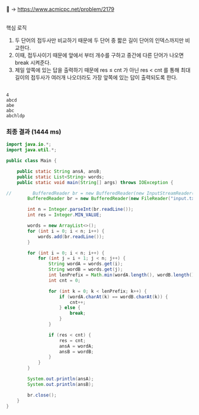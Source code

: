 📌 → https://www.acmicpc.net/problem/2179 <br/><br/>

핵심 로직

1. 두 단어의 접두사만 비교하기 때문에 두 단어 중 짧은 길이 단어의 인덱스까지만 비교한다.
2. 이때, 접두사이기 때문에 앞에서 부터 개수를 구하고 중간에 다른 단어가 나오면 break 시켜준다.
3. 제일 앞쪽에 있는 답을 출력하기 때문에 res ≤ cnt 가 아닌 res < cnt 를 통해 최대 길이의 접두사가 여러개 나오더라도 가장 앞쪽에 있는 답이 출력되도록 한다. <br/><br/>

```
4
abcd
abe
abc
abchldp
```

### 최종 결과 (1444 ms)

```java
import java.io.*;
import java.util.*;

public class Main {

    public static String ansA, ansB;
    public static List<String> words;
    public static void main(String[] args) throws IOException {

//        BufferedReader br = new BufferedReader(new InputStreamReader(System.in));
        BufferedReader br = new BufferedReader(new FileReader("input.txt"));

        int n = Integer.parseInt(br.readLine());
        int res = Integer.MIN_VALUE;

        words = new ArrayList<>();
        for (int i = 0; i < n; i++) {
            words.add(br.readLine());
        }

        for (int i = 0; i < n; i++) {
            for (int j = i + 1; j < n; j++) {
                String wordA = words.get(i);
                String wordB = words.get(j);
                int lenPrefix = Math.min(wordA.length(), wordB.length());
                int cnt = 0;

                for (int k = 0; k < lenPrefix; k++) {
                    if (wordA.charAt(k) == wordB.charAt(k)) {
                        cnt++;
                    } else {
                        break;
                    }
                }

                if (res < cnt) {
                    res = cnt;
                    ansA = wordA;
                    ansB = wordB;
                }
            }
        }

        System.out.println(ansA);
        System.out.println(ansB);

        br.close();
    }
}
```
